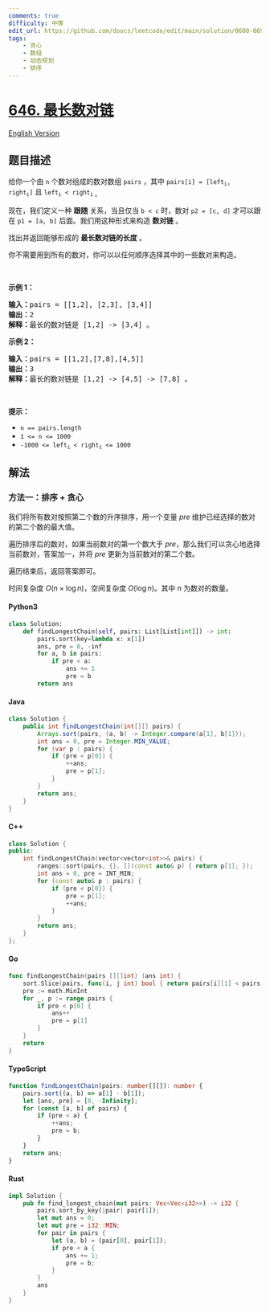```yaml
---
comments: true
difficulty: 中等
edit_url: https://github.com/doocs/leetcode/edit/main/solution/0600-0699/0646.Maximum%20Length%20of%20Pair%20Chain/README.md
tags:
    - 贪心
    - 数组
    - 动态规划
    - 排序
---
```


<!-- problem:start -->

# [646. 最长数对链](https://leetcode.cn/problems/maximum-length-of-pair-chain)

[English Version](/solution/0600-0699/0646.Maximum%20Length%20of%20Pair%20Chain/README_EN.md)

## 题目描述

<!-- description:start -->

<p>给你一个由&nbsp;<code>n</code>&nbsp;个数对组成的数对数组&nbsp;<code>pairs</code>&nbsp;，其中&nbsp;<code>pairs[i] = [left<sub>i</sub>, right<sub>i</sub>]</code>&nbsp;且&nbsp;<code>left<sub>i</sub>&nbsp;&lt; right<sub>i</sub></code><sub> 。</sub></p>

<p>现在，我们定义一种 <strong>跟随</strong> 关系，当且仅当&nbsp;<code>b &lt; c</code>&nbsp;时，数对&nbsp;<code>p2 = [c, d]</code>&nbsp;才可以跟在&nbsp;<code>p1 = [a, b]</code>&nbsp;后面。我们用这种形式来构造 <strong>数对链</strong> 。</p>

<p>找出并返回能够形成的 <strong>最长数对链的长度</strong> 。</p>

<p>你不需要用到所有的数对，你可以以任何顺序选择其中的一些数对来构造。</p>

<p>&nbsp;</p>

<p><strong>示例 1：</strong></p>

<pre>
<strong>输入：</strong>pairs =&nbsp;[[1,2], [2,3], [3,4]]
<strong>输出：</strong>2
<strong>解释：</strong>最长的数对链是 [1,2] -&gt; [3,4] 。
</pre>

<p><strong>示例 2：</strong></p>

<pre>
<b>输入：</b>pairs = [[1,2],[7,8],[4,5]]
<b>输出：</b>3
<b>解释：</b>最长的数对链是 [1,2] -&gt; [4,5] -&gt; [7,8] 。</pre>

<p>&nbsp;</p>

<p><strong>提示：</strong></p>

<ul>
	<li><code>n == pairs.length</code></li>
	<li><code>1 &lt;= n &lt;= 1000</code></li>
	<li><code>-1000 &lt;= left<sub>i</sub>&nbsp;&lt; right<sub>i</sub>&nbsp;&lt;= 1000</code></li>
</ul>

<!-- description:end -->

## 解法

<!-- solution:start -->

### 方法一：排序 + 贪心

我们将所有数对按照第二个数的升序排序，用一个变量 $\textit{pre}$ 维护已经选择的数对的第二个数的最大值。

遍历排序后的数对，如果当前数对的第一个数大于 $\textit{pre}$，那么我们可以贪心地选择当前数对，答案加一，并将 $\textit{pre}$ 更新为当前数对的第二个数。

遍历结束后，返回答案即可。

时间复杂度 $O(n \times \log n)$，空间复杂度 $O(\log n)$。其中 $n$ 为数对的数量。

<!-- tabs:start -->

#### Python3

```python
class Solution:
    def findLongestChain(self, pairs: List[List[int]]) -> int:
        pairs.sort(key=lambda x: x[1])
        ans, pre = 0, -inf
        for a, b in pairs:
            if pre < a:
                ans += 1
                pre = b
        return ans
```

#### Java

```java
class Solution {
    public int findLongestChain(int[][] pairs) {
        Arrays.sort(pairs, (a, b) -> Integer.compare(a[1], b[1]));
        int ans = 0, pre = Integer.MIN_VALUE;
        for (var p : pairs) {
            if (pre < p[0]) {
                ++ans;
                pre = p[1];
            }
        }
        return ans;
    }
}
```

#### C++

```cpp
class Solution {
public:
    int findLongestChain(vector<vector<int>>& pairs) {
        ranges::sort(pairs, {}, [](const auto& p) { return p[1]; });
        int ans = 0, pre = INT_MIN;
        for (const auto& p : pairs) {
            if (pre < p[0]) {
                pre = p[1];
                ++ans;
            }
        }
        return ans;
    }
};
```

#### Go

```go
func findLongestChain(pairs [][]int) (ans int) {
	sort.Slice(pairs, func(i, j int) bool { return pairs[i][1] < pairs[j][1] })
	pre := math.MinInt
	for _, p := range pairs {
		if pre < p[0] {
			ans++
			pre = p[1]
		}
	}
	return
}
```

#### TypeScript

```ts
function findLongestChain(pairs: number[][]): number {
    pairs.sort((a, b) => a[1] - b[1]);
    let [ans, pre] = [0, -Infinity];
    for (const [a, b] of pairs) {
        if (pre < a) {
            ++ans;
            pre = b;
        }
    }
    return ans;
}
```

#### Rust

```rust
impl Solution {
    pub fn find_longest_chain(mut pairs: Vec<Vec<i32>>) -> i32 {
        pairs.sort_by_key(|pair| pair[1]);
        let mut ans = 0;
        let mut pre = i32::MIN;
        for pair in pairs {
            let (a, b) = (pair[0], pair[1]);
            if pre < a {
                ans += 1;
                pre = b;
            }
        }
        ans
    }
}
```

<!-- tabs:end -->

<!-- solution:end -->

<!-- problem:end -->
